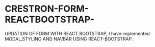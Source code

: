 # CRESTRON-FORM-REACTBOOTSTRAP-
UPDATION OF FORM WITH REACT BOOTSTRAP, I have implemented MODAL,STYLING AND NAVBAR USING REACT-BOOTSTRAP.
